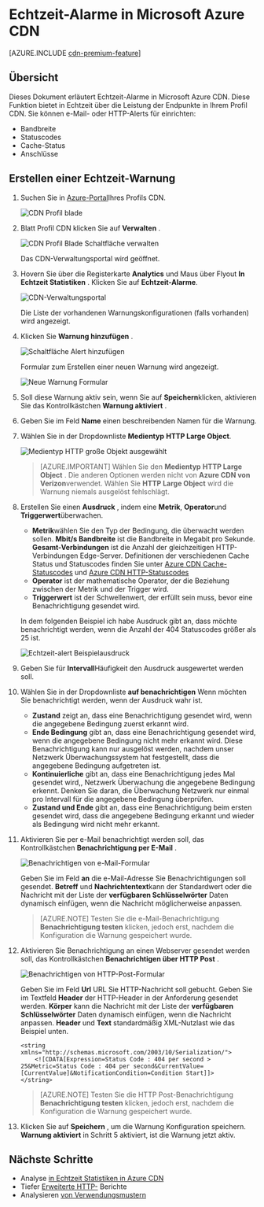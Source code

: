 <properties
    pageTitle="Echtzeit-Alarme Azure CDN | Microsoft Azure"
    description="Echtzeit-Alarme in Microsoft Azure CDN. Echtzeit-Alarme informieren über die Leistung der Endpunkte in Ihrem Profil CDN."
    services="cdn"
    documentationCenter=""
    authors="camsoper"
    manager="erikre"
    editor=""/>

<tags
    ms.service="cdn"
    ms.workload="tbd"
    ms.tgt_pltfrm="na"
    ms.devlang="na"
    ms.topic="article"
    ms.date="07/12/2016"
    ms.author="casoper"/>

# <a name="real-time-alerts-in-microsoft-azure-cdn"></a>Echtzeit-Alarme in Microsoft Azure CDN

[AZURE.INCLUDE [cdn-premium-feature](../../includes/cdn-premium-feature.md)]


## <a name="overview"></a>Übersicht

Dieses Dokument erläutert Echtzeit-Alarme in Microsoft Azure CDN. Diese Funktion bietet in Echtzeit über die Leistung der Endpunkte in Ihrem Profil CDN.  Sie können e-Mail- oder HTTP-Alerts für einrichten:

* Bandbreite
* Statuscodes
* Cache-Status
* Anschlüsse

## <a name="creating-a-real-time-alert"></a>Erstellen einer Echtzeit-Warnung

1. Suchen Sie in [Azure-Portal](https://portal.azure.com)Ihres Profils CDN.

    ![CDN Profil blade](./media/cdn-real-time-alerts/cdn-profile-blade.png)

2. Blatt Profil CDN klicken Sie auf **Verwalten** .

    ![CDN Profil Blade Schaltfläche verwalten](./media/cdn-real-time-alerts/cdn-manage-btn.png)

    Das CDN-Verwaltungsportal wird geöffnet.

3. Hovern Sie über die Registerkarte **Analytics** und Maus über Flyout **In Echtzeit Statistiken** .  Klicken Sie auf **Echtzeit-Alarme**.

    ![CDN-Verwaltungsportal](./media/cdn-real-time-alerts/cdn-premium-portal.png)

    Die Liste der vorhandenen Warnungskonfigurationen (falls vorhanden) wird angezeigt.

4. Klicken Sie **Warnung hinzufügen** .

    ![Schaltfläche Alert hinzufügen](./media/cdn-real-time-alerts/cdn-add-alert.png)

    Formular zum Erstellen einer neuen Warnung wird angezeigt.

    ![Neue Warnung Formular](./media/cdn-real-time-alerts/cdn-new-alert.png)

5. Soll diese Warnung aktiv sein, wenn Sie auf **Speichern**klicken, aktivieren Sie das Kontrollkästchen **Warnung aktiviert** .

6. Geben Sie im Feld **Name** einen beschreibenden Namen für die Warnung.

7. Wählen Sie in der Dropdownliste **Medientyp** **HTTP Large Object**.

    ![Medientyp HTTP große Objekt ausgewählt](./media/cdn-real-time-alerts/cdn-http-large.png)

    > [AZURE.IMPORTANT] Wählen Sie den **Medientyp** **HTTP Large Object** .  Die anderen Optionen werden nicht von **Azure CDN von Verizon**verwendet.  Wählen Sie **HTTP Large Object** wird die Warnung niemals ausgelöst fehlschlägt.

8. Erstellen Sie einen **Ausdruck** , indem eine **Metrik**, **Operator**und **Triggerwert**überwachen.

    - **Metrik**wählen Sie den Typ der Bedingung, die überwacht werden sollen.  **Mbit/s Bandbreite** ist die Bandbreite in Megabit pro Sekunde.  **Gesamt-Verbindungen** ist die Anzahl der gleichzeitigen HTTP-Verbindungen Edge-Server.  Definitionen der verschiedenen Cache Status und Statuscodes finden Sie unter [Azure CDN Cache-Statuscodes](https://msdn.microsoft.com/library/mt759237.aspx) und [Azure CDN HTTP-Statuscodes](https://msdn.microsoft.com/library/mt759238.aspx)
    - **Operator** ist der mathematische Operator, der die Beziehung zwischen der Metrik und der Trigger wird.
    - **Triggerwert** ist der Schwellenwert, der erfüllt sein muss, bevor eine Benachrichtigung gesendet wird.

    In dem folgenden Beispiel ich habe Ausdruck gibt an, dass möchte benachrichtigt werden, wenn die Anzahl der 404 Statuscodes größer als 25 ist.

    ![Echtzeit-alert Beispielausdruck](./media/cdn-real-time-alerts/cdn-expression.png)

9. Geben Sie für **Intervall**Häufigkeit den Ausdruck ausgewertet werden soll.

10. Wählen Sie in der Dropdownliste **auf benachrichtigen** Wenn möchten Sie benachrichtigt werden, wenn der Ausdruck wahr ist.
    
    - **Zustand** zeigt an, dass eine Benachrichtigung gesendet wird, wenn die angegebene Bedingung zuerst erkannt wird.
    - **Ende Bedingung** gibt an, dass eine Benachrichtigung gesendet wird, wenn die angegebene Bedingung nicht mehr erkannt wird. Diese Benachrichtigung kann nur ausgelöst werden, nachdem unser Netzwerk Überwachungssystem hat festgestellt, dass die angegebene Bedingung aufgetreten ist.
    - **Kontinuierliche** gibt an, dass eine Benachrichtigung jedes Mal gesendet wird,, Netzwerk Überwachung die angegebene Bedingung erkennt. Denken Sie daran, die Überwachung Netzwerk nur einmal pro Intervall für die angegebene Bedingung überprüfen.
    - **Zustand und Ende** gibt an, dass eine Benachrichtigung beim ersten gesendet wird, dass die angegebene Bedingung erkannt und wieder als Bedingung wird nicht mehr erkannt.

11. Aktivieren Sie per e-Mail benachrichtigt werden soll, das Kontrollkästchen **Benachrichtigung per E-Mail** .  

    ![Benachrichtigen von e-Mail-Formular](./media/cdn-real-time-alerts/cdn-notify-email.png)
    
    Geben Sie im Feld **an** die e-Mail-Adresse Sie Benachrichtigungen soll gesendet. **Betreff** und **Nachrichtentext**kann der Standardwert oder die Nachricht mit der Liste der **verfügbaren Schlüsselwörter** Daten dynamisch einfügen, wenn die Nachricht möglicherweise anpassen.

    > [AZURE.NOTE] Testen Sie die e-Mail-Benachrichtigung **Benachrichtigung testen** klicken, jedoch erst, nachdem die Konfiguration die Warnung gespeichert wurde.

12. Aktivieren Sie Benachrichtigung an einen Webserver gesendet werden soll, das Kontrollkästchen **Benachrichtigen über HTTP Post** .

    ![Benachrichtigen von HTTP-Post-Formular](./media/cdn-real-time-alerts/cdn-notify-http.png)

    Geben Sie im Feld **Url** URL Sie HTTP-Nachricht soll gebucht. Geben Sie im Textfeld **Header** der HTTP-Header in der Anforderung gesendet werden.  **Körper** kann die Nachricht mit der Liste der **verfügbaren Schlüsselwörter** Daten dynamisch einfügen, wenn die Nachricht anpassen.  **Header** und **Text** standardmäßig XML-Nutzlast wie das Beispiel unten.

    ```
    <string xmlns="http://schemas.microsoft.com/2003/10/Serialization/">
        <![CDATA[Expression=Status Code : 404 per second > 25&Metric=Status Code : 404 per second&CurrentValue=[CurrentValue]&NotificationCondition=Condition Start]]>
    </string>
    ```

    > [AZURE.NOTE] Testen Sie die HTTP Post-Benachrichtigung **Benachrichtigung testen** klicken, jedoch erst, nachdem die Konfiguration die Warnung gespeichert wurde.

13. Klicken Sie auf **Speichern** , um die Warnung Konfiguration speichern.  **Warnung aktiviert** in Schritt 5 aktiviert, ist die Warnung jetzt aktiv.

## <a name="next-steps"></a>Nächste Schritte

- Analyse [in Echtzeit Statistiken in Azure CDN](cdn-real-time-stats.md)
- Tiefer [Erweiterte HTTP-](cdn-advanced-http-reports.md) Berichte
- Analysieren [von Verwendungsmustern](cdn-analyze-usage-patterns.md)

